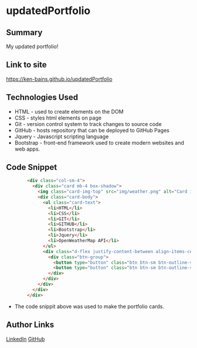 # updatedPortfolio

## Summary 
My updated portfolio!

## Link to site
https://ken-bains.github.io/updatedPortfolio


## Technologies Used
- HTML - used to create elements on the DOM
- CSS - styles html elements on page
- Git - version control system to track changes to source code
- GitHub - hosts repository that can be deployed to GitHub Pages
- Jquery - Javascript scripting language
- Bootstrap - front-end framework used to create modern websites and web apps.

## Code Snippet
```HTML
        <div class="col-sm-4">
          <div class="card mb-4 box-shadow">
            <img class="card-img-top" src="img/weather.png" alt="Card image cap">
            <div class="card-body">
              <ul class="card-text">
                <li>HTML</li>
                <li>CSS</li>
                <li>GIT</li>
                <li>GITHUB</li>
                <li>Bootstrap</li>
                <li>Jquery</li>
                <li>OpenWeatherMap API</li>
              </ul>
              <div class="d-flex justify-content-between align-items-center">
                <div class="btn-group">
                  <button type="button" class="btn btn-sm btn-outline-secondary"><a href="https://ken-bains.github.io/weather-app/" target="_blank">Demo</a></button>
                  <button type="button" class="btn btn-sm btn-outline-secondary"><a href="https://github.com/ken-Bains/weather-app" target="_blank">Code</a></button>
                </div>
              </div>
            </div>
          </div>
        </div>


```
- The code snippit above was used to make the portfolio cards.


## Author Links
[LinkedIn](https://www.linkedin.com/in/ken-bains)
[GitHub](https://github.com/ken-Bains)
